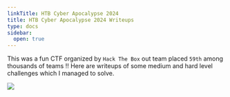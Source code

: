 ```yaml
---
linkTitle: HTB Cyber Apocalypse 2024
title: HTB Cyber Apocalypse 2024 Writeups
type: docs
sidebar:
  open: true
---
```


This was a fun CTF organized by `Hack The Box` out team placed `59th` among thousands of teams !! Here are writeups of some medium and hard level challenges which I managed to solve. 




![](/images/htb_cert.png) 

